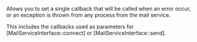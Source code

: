 Allows you to set a single callback that will be called when an error occur, or an exception is thrown from any process from the mail service.

This includes the callbacks used as parameters for [MailServiceInterface::connect] or [MailServiceInterface::send].
